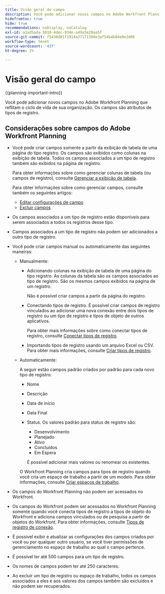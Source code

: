 ```yaml
---
title: Visão geral do campo
description: Você pode adicionar novos campos no Adobe Workfront Planning que reflitam o ciclo de vida de sua organização. Os campos são atributos de tipos de registro.
hidefromtoc: true
hide: true
recommendations: noDisplay, noCatalog
exl-id: a1ad5ada-5010-4dec-934e-a49a3e28aa5f
source-git-commit: f5430d81f1914a3717130de3af54b4b84e0e2d06
workflow-type: tm+mt
source-wordcount: '437'
ht-degree: 2%

---
```


# Visão geral do campo

<!--
title: Field overview
description: You can add new fields in Adobe Workfront Planning that reflect your organization's lifecycle. Fields are attributes of record types. 
hidefromtoc: yes
author: Alina
feature: Work Management (***************WE NEED A NEW ONE HERE***********)
role: User, Admin
hide: yes
-->

<!--update the metadata with real information when making this available in TOC and in the left nav-->

{{planning-important-intro}}

Você pode adicionar novos campos no Adobe Workfront Planning que reflitam o ciclo de vida de sua organização. Os campos são atributos de tipos de registro.


## Considerações sobre campos do Adobe Workfront Planning

* Você pode criar campos somente a partir da exibição de tabela de uma página do tipo registro. Os campos são exibidos como colunas na exibição de tabela. Todos os campos associados a um tipo de registro também são exibidos na página de registro.

  Para obter informações sobre como gerenciar colunas de tabela (ou campos de registro), consulte [Gerenciar a exibição de tabela](/help/quicksilver/planning/views/manage-the-table-view.md).

  Para obter informações sobre como gerenciar campos, consulte também os seguintes artigos:

   * [Editar configurações de campo](/help/quicksilver/planning/fields/edit-fields.md)
   * [Excluir campos](/help/quicksilver/planning/fields/delete-fields.md)

* Os campos associados a um tipo de registro estão disponíveis para serem associados a todos os registros desse tipo. <!--will this change and will the fields be available for other record types, too?! Also, the next bullet might need to change too if this one changes -->

* Campos associados a um tipo de registro não podem ser adicionados a outro tipo de registro. <!-- this will change when they open the Field library tab when creating a field-->

* Você pode criar campos manual ou automaticamente das seguintes maneiras:

   * Manualmente:

      * Adicionando colunas na exibição de tabela de uma página do tipo registro. As colunas da tabela são os campos associados ao tipo de registro. São os mesmos campos exibidos na página de um registro.

        Não é possível criar campos a partir da página do registro.

      * Conectando tipos de registro. É possível criar campos de registro vinculados ao adicionar uma nova conexão entre dois tipos de registro ou um tipo de registro e tipos de objeto de outros aplicativos.

        <!--* Importing record types with fields using a CSV or an Excel file. - this is not available yet-->

        Para obter mais informações sobre como conectar tipos de registro, consulte [Conectar tipos de registro](/help/quicksilver/planning/architecture/connect-record-types.md).

      * Importando tipos de registro usando um arquivo Excel ou CSV. Para obter mais informações, consulte [Criar tipos de registro](/help/quicksilver/planning/architecture/create-record-types.md).

   * Automaticamente:

     A seguir estão campos padrão criados por padrão para cada novo tipo de registro:

      * Nome
      * Descrição
      * Data de início
      * Data Final
      * Status. Os valores padrão para status de registro são:
         * Desenvolvimento
         * Planejado
         * Ativo
         * Concluídos
         * Em Espera

        É possível adicionar mais valores ou renomear os existentes.

     O Workfront Planning cria campos para tipos de registro quando você cria um espaço de trabalho a partir de um modelo. Para obter informações, consulte [Criar espaços de trabalho](/help/quicksilver/planning/architecture/create-workspaces.md).

* Os campos do Workfront Planning não podem ser acessados no Workfront.

* Os campos do Workfront podem ser acessados no Workfront Planning somente quando você conecta tipos de registro a tipos de objeto do Workfront e adiciona campos vinculados ou de pesquisa a partir de objetos do Workfront. Para obter informações, consulte [Tipos de registro de conexão](/help/quicksilver/planning/architecture/connect-record-types.md).

* É possível exibir e atualizar as configurações dos campos criados por você ou por qualquer outro usuário, se você tiver permissões de gerenciamento no espaço de trabalho ao qual o campo pertence.

* É possível ter até 500 campos para um tipo de registro.

* Os nomes de campos podem ter até 250 caracteres.

* Ao excluir um tipo de registro ou espaço de trabalho, todos os campos associados a eles e aos valores dos campos também são excluídos e não podem ser recuperados. <!-- this might change with a possible recycle bin solution?!-->
